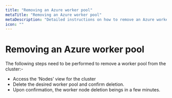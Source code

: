 ```yaml
---
title: "Removing an Azure worker pool"
metaTitle: "Removing an Azure worker pool"
metaDescription: "Detailed instructions on how to remove an Azure worker pool in Spectro Cloud"
icon: ""
---
```


# Removing an Azure worker pool

The following steps need to be performed to remove a worker pool from the cluster:-

* Access the ‘Nodes’ view for the cluster
* Delete the desired worker pool and confirm deletion.
* Upon confirmation, the worker node deletion beings in a few minutes.

